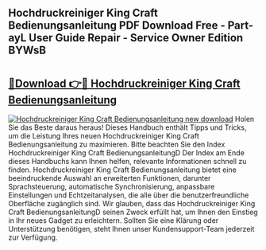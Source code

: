 ## Hochdruckreiniger King Craft Bedienungsanleitung PDF Download Free - Part-ayL User Guide Repair - Service Owner Edition BYWsB

# <h2><a href="http://df4buz.blite.top/?on=Hochdruckreiniger+King+Craft+Bedienungsanleitung">🔗Download 👉🔴 Hochdruckreiniger King Craft Bedienungsanleitung</a></h2>

[![Hochdruckreiniger King Craft Bedienungsanleitung new download](https://i.imgur.com/lujVjoI.png)](http://df4buz.blite.top/?on=Hochdruckreiniger+King+Craft+Bedienungsanleitung)
Holen Sie das Beste daraus heraus! Dieses Handbuch enthält Tipps und Tricks, um die Leistung Ihres neuen Hochdruckreiniger King Craft Bedienungsanleitung zu maximieren. Bitte beachten Sie den Index Hochdruckreiniger King Craft BedienungsanleitungD Der Index am Ende dieses Handbuchs kann Ihnen helfen, relevante Informationen schnell zu finden. Hochdruckreiniger King Craft Bedienungsanleitung bietet eine beeindruckende Auswahl an erweiterten Funktionen, darunter Sprachsteuerung, automatische Synchronisierung, anpassbare Einstellungen und Echtzeitanalysen, die alle über die benutzerfreundliche Oberfläche zugänglich sind. Wir glauben, dass das Hochdruckreiniger King Craft BedienungsanleitungD seinen Zweck erfüllt hat, um Ihnen den Einstieg in Ihr neues Gadget zu erleichtern. Sollten Sie eine Klärung oder Unterstützung benötigen, steht Ihnen unser Kundensupport-Team jederzeit zur Verfügung.
